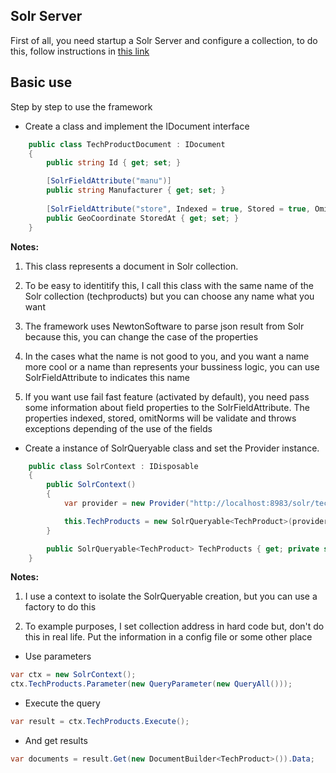 ## Solr Server
First of all, you need startup a Solr Server and configure a collection, to do this, follow instructions in [this link](https://github.com/solr-express/solr-express/blob/master/SolrExpress.Solr5.IntegrationTests/read.md)

## Basic use

Step by step to use the framework

* Create a class and implement the IDocument interface

```csharp
	public class TechProductDocument : IDocument
    {
        public string Id { get; set; }

        [SolrFieldAttribute("manu")]
        public string Manufacturer { get; set; }
		
		[SolrFieldAttribute("store", Indexed = true, Stored = true, OmitNorms = true)]
        public GeoCoordinate StoredAt { get; set; }
	}
```

**Notes:**

1. This class represents a document in Solr collection.

2. To be easy to identitify this, I call this class with the same name of the Solr collection (techproducts) 
	but you can choose any name what you want

3. The framework uses NewtonSoftware to parse json result from Solr because this, you can change the case of the properties

4. In the cases what the name is not good to you, and you want a name more cool or a name than represents your bussiness logic,
	you can use SolrFieldAttribute to indicates this name

5. If you want use fail fast feature (activated by default), you need pass some information about field properties to the SolrFieldAttribute.
	The properties indexed, stored, omitNorms will be validate and throws exceptions depending of the use of the fields

* Create a instance of SolrQueryable class and set the Provider instance.

```csharp
	public class SolrContext : IDisposable
    {
        public SolrContext()
        {
            var provider = new Provider("http://localhost:8983/solr/techproducts");

            this.TechProducts = new SolrQueryable<TechProduct>(provider);
        }

        public SolrQueryable<TechProduct> TechProducts { get; private set; }
    }
```
**Notes:**

1. I use a context to isolate the SolrQueryable creation, but you can use a factory to do this

2. To example purposes, I set collection address in hard code but, don't do this in real life.
	Put the information in a config file or some other place

* Use parameters

```csharp
var ctx = new SolrContext();
ctx.TechProducts.Parameter(new QueryParameter(new QueryAll()));
```

* Execute the query

```csharp
var result = ctx.TechProducts.Execute();
```

* And get results

```csharp
var documents = result.Get(new DocumentBuilder<TechProduct>()).Data;
```